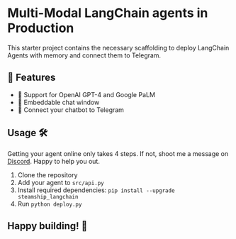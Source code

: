 # Multi-Modal LangChain agents in Production

This starter project contains the necessary scaffolding to deploy LangChain Agents with memory and connect them to Telegram.

## 🚀 Features

- 🧠 Support for OpenAI GPT-4 and Google PaLM
- 🔗 Embeddable chat window
- 🔌 Connect your chatbot to Telegram

## Usage 🛠️

Getting your agent online only takes 4 steps. If not, shoot me a message on [Discord](https://steamship.com/discord). Happy to help you out. 

1. Clone the repository
2. Add your agent to `src/api.py`
3. Install required dependencies: `pip install --upgrade steamship_langchain`
4. Run `python deploy.py`

## Happy building! 🎉

